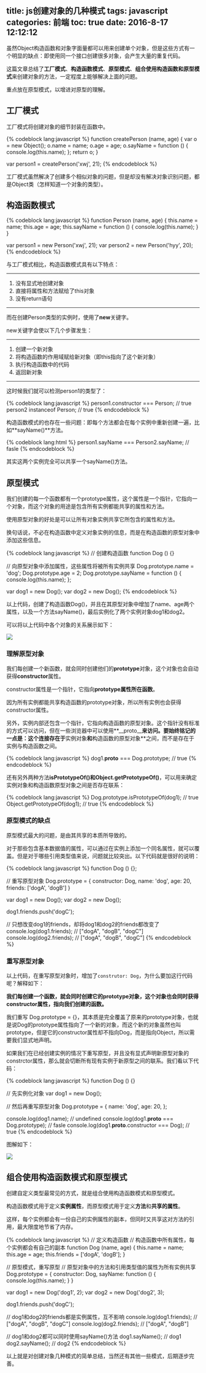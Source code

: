 title: js创建对象的几种模式
tags: javascript
categories: 前端
toc: true
date: 2016-8-17 12:12:12
---

虽然Object构造函数和对象字面量都可以用来创建单个对象，但是这些方式有一个明显的缺点：即使用同一个接口创建很多对象，会产生大量的重复代码。

这篇文章总结了**工厂模式**、**构造函数模式**、**原型模式**、**组合使用构造函数和原型模式**来创建对象的方法，一定程度上能够解决上面的问题。

重点放在原型模式，以增进对原型的理解。

## 工厂模式

工厂模式将创建对象的细节封装在函数中。

{% codeblock lang:javascript %}
function createPerson (name, age) {
   var o = new Object();
   o.name = name;
   o.age = age;
   o.sayName = function () {
     console.log(this.name);
   };
   return o;
}

var person1 = createPerson('xwj', 21);
{% endcodeblock %}

工厂模式虽然解决了创建多个相似对象的问题，但是却没有解决对象识别问题，都是Object类（怎样知道一个对象的类型）。

## 构造函数模式

{% codeblock lang:javascript %}
function Person (name, age) {
        this.name = name;
        this.age = age;
        this.sayName = function () {
          console.log(this.name);
        }
      }

var person1 = new Person('xwj', 21);
var person2 = new Person('hyy', 20);
{% endcodeblock %}

与工厂模式相比，构造函数模式具有以下特点：

---

1. 没有显式地创建对象
2. 直接将属性和方法赋给了this对象
3. 没有return语句

---

而在创建Person类型的实例时，使用了**new**关键字。

new关键字会使以下几个步骤发生：

---

1. 创建一个新对象
2. 将构造函数的作用域赋给新对象（即this指向了这个新对象）
3. 执行构造函数中的代码
4. 返回新对象

---

这时候我们就可以检测person1的类型了：

{% codeblock lang:javascript %}
person1.constructor === Person;     // true
person2 instanceof Person;          // true
{% endcodeblock %}

构造函数模式的也存在一些问题：即每个方法都会在每个实例中重新创建一遍，比如**sayName()**方法。

{% codeblock lang:html %}
person1.sayName === Person2.sayName;        // fasle
{% endcodeblock %}

其实这两个实例完全可以共享一个sayName()方法。

## 原型模式

我们创建的每一个函数都有一个prototype属性，这个属性是一个指针，它指向一个对象，而这个对象的用途是包含所有实例都能共享的属性和方法。

使用原型对象的好处是可以让所有对象实例共享它所包含的属性和方法。

换句话说，不必在构造函数中定义对象实例的信息，而是在构造函数的原型对象中添加这些信息。

{% codeblock lang:javascript %}
// 创建构造函数
function Dog () {}

// 向原型对象中添加属性，这些属性将被所有实例共享
Dog.prototype.name = 'dog';
Dog.prototype.age = 2;
Dog.prototype.sayName = function () {
  console.log(this.name);
};

var dog1 = new Dog();
var dog2 = new Dog();
{% endcodeblock %}

以上代码，创建了构造函数Dog()，并且在其原型对象中增加了name、age两个属性，以及一个方法sayName()，最后实例化了两个实例对象dog1和dog2。

可以将以上代码中各个对象的关系展示如下：

![](http://7xvlvo.com1.z0.glb.clouddn.com/js%E5%8E%9F%E5%9E%8B%E5%9B%BE.png)

### 理解原型对象

我们每创建一个新函数，就会同时创建他们的**prototype**对象，这个对象也会自动获得**constructor**属性。

constructor属性是一个指针，它指向**prototype属性所在函数**。

因为所有实例都能共享构造函数的prototype对象，所以所有实例也会获得constructor属性。

另外，实例内部还包含一个指针，它指向构造函数的原型对象。这个指针没有标准的方式可以访问，但在一些浏览器中可以使用**\_\_proto\_\_**来访问。要始终铭记的一点是：这个连接存在于**实例对象**和**构造函数的原型对象**之间，而不是存在于实例与构造函数之间。

{% codeblock lang:javascript %}
dog1.__proto__ === Dog.prototype;      // true
{% endcodeblock %}

还有另外两种方法**isPrototypeOf()**和**Object.getPrototypeOf()**，可以用来确定实例对象和构造函数原型对象之间是否存在联系：

{% codeblock lang:javascript %}
Dog.prototype.isPrototypeOf(dog1);      // true
Object.getPrototypeOf(dog1);            // true
{% endcodeblock %}

### 原型模式的缺点

原型模式最大的问题，是由其共享的本质所导致的。

对于那些包含基本数据值的属性，可以通过在实例上添加一个同名属性，就可以覆盖。但是对于哪些引用类型值来说，问题就比较突出。以下代码就是很好的说明：

{% codeblock lang:javascript %}
function Dog () {};

// 重写原型对象
Dog.prototype = {
  constructor: Dog,
  name: 'dog',
  age: 20,
  friends: ['dogA', 'dogB']
}

var dog1 = new Dog();
var dog2 = new Dog();

dog1.friends.push('dogC');

// 只想改变dog1的friends，却将dog1和dog2的friends都改变了
console.log(dog1.friends);      // ["dogA", "dogB", "dogC"]
console.log(dog2.friends);      // ["dogA", "dogB", "dogC"]
{% endcodeblock %}

### 重写原型对象

以上代码，在重写原型对象时，增加了`construtor: Dog`，为什么要加这行代码呢？解释如下：

**我们每创建一个函数，就会同时创建它的prototype对象，这个对象也会同时获得constructor属性，指向我们创建的函数。**

我们重写 Dog.prototype = {}，其本质是完全覆盖了原来的prototype对象，也就是说Dog的prototype属性指向了一个新的对象，而这个新的对象虽然也叫prototype，但是它的constructor属性却不指向Dog，而是指向Object，所以需要我们显式地声明。

如果我们在已经创建实例的情况下重写原型，并且没有显式声明新原型对象的constrctor属性，那么就会切断所有现有实例于新原型之间的联系。我们看以下代码：

{% codeblock lang:javascript %}
function Dog () {}

// 先实例化对象
var dog1 = new Dog();

// 然后再重写原型对象
Dog.prototype = {
  name: 'dog',
  age: 20,
};

console.log(dog1.name);                          // undefined
console.log(dog1.__proto__ === Dog.prototype);       // fasle
console.log(dog1.__proto__.constructor === Dog);     // true
{% endcodeblock %}

图解如下：

![](http://7xvlvo.com1.z0.glb.clouddn.com/%E9%87%8D%E5%86%99%E5%8E%9F%E5%9E%8B.png)

## 组合使用构造函数模式和原型模式

创建自定义类型最常见的方式，就是组合使用构造函数模式和原型模式。

构造函数模式用于定义**实例属性**，而原型模式用于定义**方法**和**共享的属性**。

这样，每个实例都会有一份自己的实例属性的副本，但同时又共享这对方法的引用，最大限度地节省了内存。

{% codeblock lang:javascript %}
// 定义构造函数
// 构造函数中所有属性，每个实例都会有自己的副本
function Dog (name, age) {
        this.name = name;
        this.age = age;
        this.friends = ['dogA', 'dogB'];
}

// 原型模式，重写原型
// 原型对象中的方法和引用类型值的属性为所有实例共享
Dog.prototype = {
  constructor: Dog,
  sayName: function () {
    console.log(this.name);
  }
}

var dog1 = new Dog('dog1', 2);
var dog2 = new Dog('dog2', 3);

dog1.friends.push('dogC');

// dog1和dog2的friends都是实例属性，互不影响
console.log(dog1.friends);    // ["dogA", "dogB", "dogC"]
console.log(dog2.friends);    // ["dogA", "dogB"]

// dog1和dog2都可以同时使用sayName()方法
dog1.sayName();         // dog1
dog2.sayName();         // dog2
{% endcodeblock %}

以上就是对创建对象几种模式的简单总结，当然还有其他一些模式，后期逐步完善。



